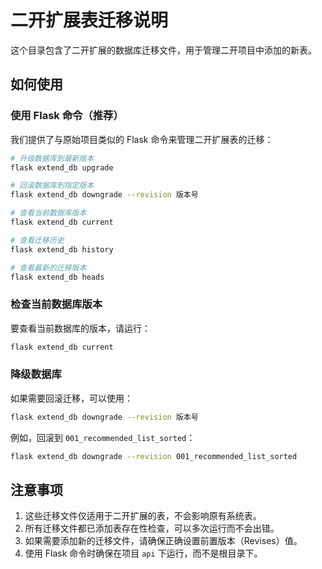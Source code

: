 # 二开扩展表迁移说明

这个目录包含了二开扩展的数据库迁移文件，用于管理二开项目中添加的新表。
## 如何使用

### 使用 Flask 命令（推荐）

我们提供了与原始项目类似的 Flask 命令来管理二开扩展表的迁移：

```bash
# 升级数据库到最新版本
flask extend_db upgrade

# 回滚数据库到指定版本
flask extend_db downgrade --revision 版本号

# 查看当前数据库版本
flask extend_db current

# 查看迁移历史
flask extend_db history

# 查看最新的迁移版本
flask extend_db heads
```

### 检查当前数据库版本

要查看当前数据库的版本，请运行：

```bash
flask extend_db current
```

### 降级数据库

如果需要回滚迁移，可以使用：

```bash
flask extend_db downgrade --revision 版本号
```

例如，回滚到 `001_recommended_list_sorted`：

```bash
flask extend_db downgrade --revision 001_recommended_list_sorted
```

## 注意事项

1. 这些迁移文件仅适用于二开扩展的表，不会影响原有系统表。
2. 所有迁移文件都已添加表存在性检查，可以多次运行而不会出错。
3. 如果需要添加新的迁移文件，请确保正确设置前置版本（Revises）值。
4. 使用 Flask 命令时确保在项目 `api` 下运行，而不是根目录下。 